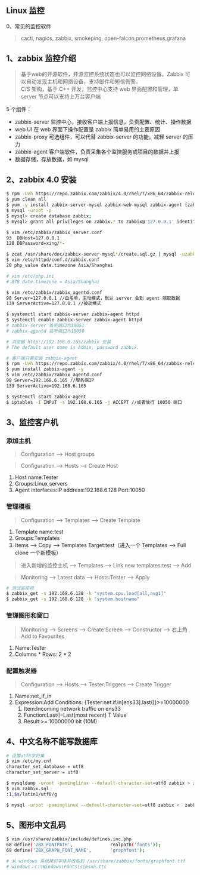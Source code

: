 ## Linux 监控
0、常见的监控软件
> cacti, nagios, zabbix, smokeping, open-falcon,prometheus,grafana 

## 1、zabbix 监控介绍
> 基于web的开源软件，开源监控系统状态也可以监控网络设备。Zabbix 可以自动发现主机和网络设备，支持邮件和短信告警。  
> C/S 架构，基于 C++ 开发，监控中心支持 web 界面配置和管理，单 server 节点可以支持上万台客户端

5 个组件：
- zabbix-server 监控中心，接收客户端上报信息，负责配置、统计、操作数据
- web UI 在 web 界面下操作配置是 zabbix 简单易用的主要原因
- zabbix-proxy 可选组件，可以代替 zabbix-server 的功能，减轻 server 的压力
- zabbix-agent 客户端软件，负责采集各个监控服务或项目的数据并上报
- 数据存储，存放数据，如 mysql

## 2、zabbix 4.0 安装
```bash
$ rpm -Uvh https://repo.zabbix.com/zabbix/4.0/rhel/7/x86_64/zabbix-release-4.0-1.el7.noarch.rpm
$ yum clean all
$ yum -y install zabbix-server-mysql zabbix-web-mysql zabbix-agent [zabbix-get zabbix-web]
$ mysql -uroot -p
$ mysql> create database zabbix;
$ mysql> grant all privileges on zabbix.* to zabbix@'127.0.0.1' identified by 'password';

$ vim /etc/zabbix/zabbix_server.conf
93  DBHost=127.0.0.1
128 DBPassword=xing/*-

$ zcat /usr/share/doc/zabbix-server-mysql*/create.sql.gz | mysql -uzabbix -h127.0.0.1 -p zabbix
$ vim /etc/httpd/conf.d/zabbix.conf
20 php_value date.timezone Asia/Shanghai

# vim /etc/php.ini
# 878 date.timezone = Asia/Shanghai

$ vim /etc/zabbix/zabbix_agentd.conf
98 Server=127.0.0.1 //白名单，主动模式，默认 server 会到 agent 端取数据
139 ServerActive=127.0.0.1 //被动模式

$ systemctl start zabbix-server zabbix-agent httpd
$ systemctl enable zabbix-server zabbix-agent httpd
# zabbix-server 监听端口为10051
# zabbix-agentd 监听端口为10050

# 浏览器 http://192.168.6.165/zabbix 安装
# The default user name is Admin, password zabbix.
```
```bash
# 客户端只需安装 zabbix-agent
$ rpm -Uvh https://repo.zabbix.com/zabbix/4.0/rhel/7/x86_64/zabbix-release-4.0-1.el7.noarch.rpm
$ yum install zabbix-agent -y
$ vim /etc/zabbix/zabbix_agentd.conf
98 Server=192.168.6.165 //服务端IP
139 ServerActive=192.168.6.165

$ systemctl start zabbix-agent
$ iptables -I INPUT -s 192.168.6.165 -j ACCEPT //或者放行 10050 端口
```

## 3、监控客户机
### 添加主机
> Configuration --> Host groups

> Configuration --> Hosts --> Create Host
1. Host name:Tester
2. Groups:Linux servers
3. Agent interfaces:IP address:192.168.6.128 Port:10050

### 管理模板
> Configuration --> Templates --> Create Template
1. Template name:test
2. Groups:Templates
3. Items --> Copy --> Templates Target:test（进入一个 Templates --> Full clone 一个新模板）

> 进入新增的监控主机 --> Templates --> Link new templates:test --> Add

> Monitoring --> Latest data --> Hosts:Tester --> Apply

```bash
# 测试监控项
$ zabbix_get -s 192.168.6.128 -k "system.cpu.load[all,avg1]"
$ zabbix_get -s 192.168.6.128 -k "system.hostname"
```

### 管理图形和窗口
> Monitoring --> Screens --> Create Screen --> Constructor --> 右上角 Add to Favourites
1. Name:Tester
2. Columns * Rows: 2 * 2


### 配置触发器
> Configuration --> Hosts --> Tester:Triggers --> Create Trigger
1. Name:net_if_in
2. Expression:Add Conditions: {Tester:net.if.in[ens33].last()}>=10000000
    1. Item:Incoming network traffic on ens33
    2. Function:Last()-Last(most recent) T Value
    3. Result:>= 10000000 bit (10M) 

## 4、中文名称不能写数据库
```bash
# 设置utf8字符集
$ vim /etc/my.cnf
character_set_database = utf8
character_set_server = utf8

$ mysqldump -uroot -paminglinux --default-character-set=utf8 zabbix > zabbix.sql
$ vim zabbix.sql  
:1,$s/latin1/utf8/g

$ mysql -uroot -paminglinux --default-character-set=utf8 zabbix <  zabbix.sql
```

## 5、图形中文乱码
```bash
$ vim /usr/share/zabbix/include/defines.inc.php
68 define('ZBX_FONTPATH',              realpath('fonts'));
69 define('ZBX_GRAPH_FONT_NAME',       'graphfont');

# 从 windows 系统拷贝字体并改名到 /usr/share/zabbix/fonts/graphfont.ttf
# windows：C:\Windows\Fonts\simsun.ttc
```